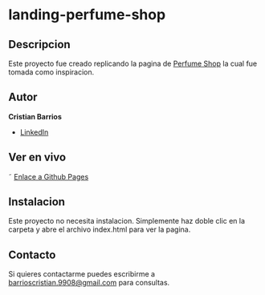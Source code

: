 # landing-perfume-shop

## Descripcion 
Este proyecto fue creado replicando la pagina de [Perfume Shop](https://mobirise.com/extensions/jewelrym5/perfume-shop/#features4-2) la cual fue tomada como inspiracion.

## Autor 
**Cristian Barrios**

* [LinkedIn](https://www.linkedin.com/in/cristianbarrios983/)

## Ver en vivo

˜ [Enlace a Github Pages](https://cristianbarrios983.github.io/landing-perfume-shop/#)

## Instalacion
Este proyecto no necesita instalacion. Simplemente haz doble clic en la carpeta y abre el archivo index.html para ver la pagina.

## Contacto
Si quieres contactarme puedes escribirme a barrioscristian.9908@gmail.com para consultas.
